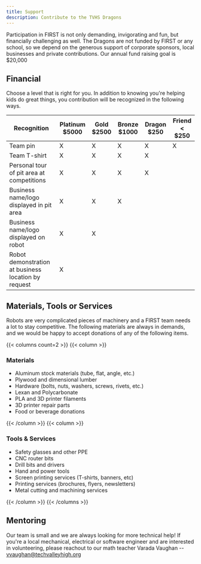 ```yaml
---
title: Support
description: Contribute to the TVHS Dragons
---
```


Participation in FIRST is not only demanding, invigorating and fun, but financially challenging as well. The Dragons are not funded by FIRST or any school, so we depend on the generous support of corporate sponsors, local businesses and private contributions. Our annual fund raising goal is $20,000

## Financial

Choose a level that is right for you. In addition to knowing you're helping kids do great things, you contribution will be recognized in the following ways.

| Recognition | Platinum $5000 | Gold $2500 | Bronze $1000 | Dragon $250 | Friend < $250 |
|-------------|----------------|------------|--------------|-------------|---------------|
| Team pin                                              | X | X | X | X | X |
| Team T-shirt                                          | X | X | X | X |   |
| Personal tour of pit area at competitions             | X | X | X | X |   |
| Business name/logo displayed in pit area              | X | X | X |   |   |
| Business name/logo displayed on robot                 | X | X |   |   |   |
| Robot demonstration at business location by request   | X |   |   |   |   |

## Materials, Tools or Services

Robots are very complicated pieces of machinery and a FIRST team needs a lot to stay competitive. The following materials are always in demands, and we would be happy to accept donations of any of the following items.

{{< columns count=2 >}}
{{< column >}}

### Materials

- Aluminum stock materials (tube, flat, angle, etc.)
- Plywood and dimensional lumber
- Hardware (bolts, nuts, washers, screws, rivets, etc.)
- Lexan and Polycarbonate
- PLA and 3D printer filaments
- 3D printer repair parts
- Food or beverage donations

{{< /column >}}
{{< column >}}

### Tools & Services

- Safety glasses and other PPE
- CNC router bits
- Drill bits and drivers
- Hand and power tools
- Screen printing services (T-shirts, banners, etc)
- Printing services (brochures, flyers, newsletters)
- Metal cutting and machining services

{{< /column >}}
{{< /columns >}}

## Mentoring

Our team is small and we are always looking for more technical help! If you're a local mechanical, electrical or software engineer and are interested in volunteering, please reachout to our math teacher Varada Vaughan -- <vvaughan@techvalleyhigh.org>

